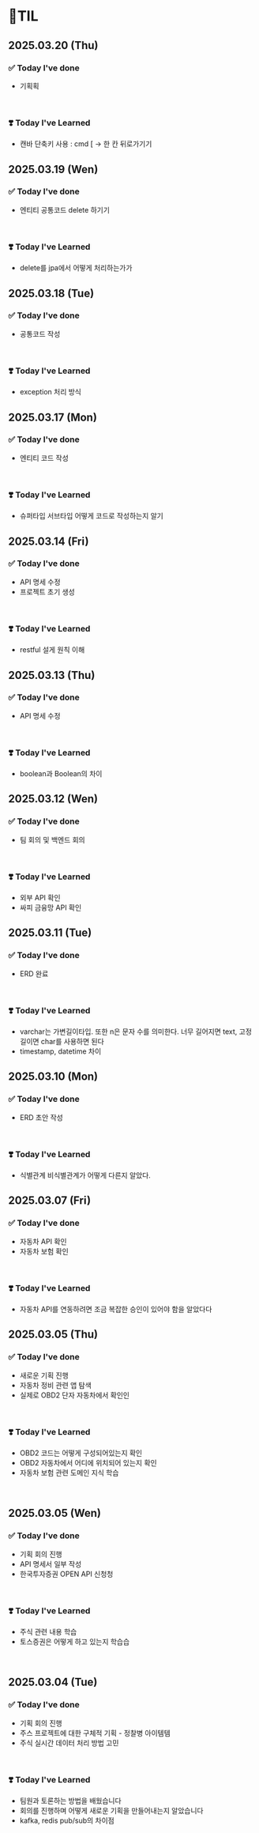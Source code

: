 # 📝TIL

## 2025.03.20 (Thu)

### ✅ Today I've done

- 기획획

<br>

### ❣️ Today I've Learned

- 캔바 단축키 사용 : cmd [ -> 한 칸 뒤로가기기


## 2025.03.19 (Wen)

### ✅ Today I've done

- 엔티티 공통코드 delete 하기기

<br>

### ❣️ Today I've Learned

- delete를 jpa에서 어떻게 처리하는가가

## 2025.03.18 (Tue)

### ✅ Today I've done

- 공통코드 작성

<br>

### ❣️ Today I've Learned

- exception 처리 방식 


## 2025.03.17 (Mon)

### ✅ Today I've done

- 엔티티 코드 작성

<br>

### ❣️ Today I've Learned

- 슈퍼타입 서브타입 어떻게 코드로 작성하는지 알기


## 2025.03.14 (Fri)

### ✅ Today I've done

- API 명세 수정
- 프로젝트 초기 생성

<br>

### ❣️ Today I've Learned

- restful 설게 원칙 이해


## 2025.03.13 (Thu)

### ✅ Today I've done

- API 명세 수정

<br>

### ❣️ Today I've Learned

- boolean과 Boolean의 차이


## 2025.03.12 (Wen)

### ✅ Today I've done

- 팀 회의 및 백엔드 회의

<br>

### ❣️ Today I've Learned

- 외부 API 확인
- 싸피 금융망 API 확인


## 2025.03.11 (Tue)

### ✅ Today I've done

- ERD 완료

<br>

### ❣️ Today I've Learned

- varchar는 가변길이타입. 또한 n은 문자 수를 의미한다. 너무 길어지면 text, 고정길이면 char를 사용하면 된다
- timestamp, datetime 차이 

## 2025.03.10 (Mon)

### ✅ Today I've done

- ERD 초안 작성

<br>

### ❣️ Today I've Learned

- 식별관계 비식별관계가 어떻게 다른지 알았다.


## 2025.03.07 (Fri)

### ✅ Today I've done

- 자동차 API 확인
- 자동차 보험 확인

<br>

### ❣️ Today I've Learned

- 자동차 API를 연동하려면 조금 복잡한 승인이 있어야 함을 알았다다

## 2025.03.05 (Thu)

### ✅ Today I've done

- 새로운 기획 진행
- 자동차 정비 관련 앱 탐색
- 실제로 OBD2 단자 자동차에서 확인인

<br>

### ❣️ Today I've Learned

- OBD2 코드는 어떻게 구성되어있는지 확인
- OBD2 자동차에서 어디에 위치되어 있는지 확인
- 자동차 보험 관련 도메인 지식 학습


<br>

## 2025.03.05 (Wen)

### ✅ Today I've done

- 기획 회의 진행
- API 명세서 일부 작성
- 한국투자증권 OPEN API 신청청

<br>

### ❣️ Today I've Learned

- 주식 관련 내용 학습
- 토스증권은 어떻게 하고 있는지 학습습

<br>

## 2025.03.04 (Tue)

### ✅ Today I've done

-  기획 회의 진행
- 주스 프로젝트에 대한 구체적 기획 - 정찰병 아이템템
- 주식 실시간 데이터 처리 방법 고민

<br>

### ❣️ Today I've Learned

- 팀원과 토론하는 방법을 배웠습니다
- 회의를 진행하며 어떻게 새로운 기획을 만들어내는지 알았습니다
- kafka, redis pub/sub의 차이점

<br>
<br>
